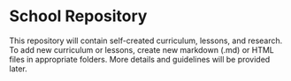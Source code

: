 # School Repository

This repository will contain self-created curriculum, lessons, and research. To add new curriculum or lessons, create new markdown (.md) or HTML files in appropriate folders. More details and guidelines will be provided later.
